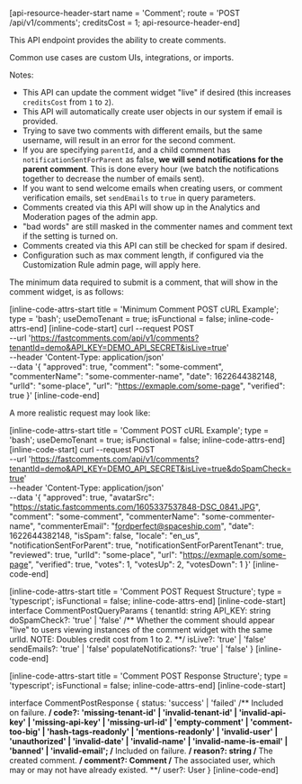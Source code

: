 [api-resource-header-start name = 'Comment'; route = 'POST /api/v1/comments'; creditsCost = 1; api-resource-header-end]

This API endpoint provides the ability to create comments.

Common use cases are custom UIs, integrations, or imports.

Notes:

- This API can update the comment widget "live" if desired (this increases `creditsCost` from `1` to `2`).
- This API will automatically create user objects in our system if email is provided.
- Trying to save two comments with different emails, but the same username, will result in an error for the second comment. 
- If you are specifying `parentId`, and a child comment has `notificationSentForParent` as false, **we will send notifications for the parent comment**. This is done every hour (we batch the notifications together to decrease the number of emails sent).
- If you want to send welcome emails when creating users, or comment verification emails, set `sendEmails` to `true` in query parameters.
- Comments created via this API will show up in the Analytics and Moderation pages of the admin app.
- "bad words" are still masked in the commenter names and comment text if the setting is turned on.
- Comments created via this API can still be checked for spam if desired.
- Configuration such as max comment length, if configured via the Customization Rule admin page, will apply here.

The minimum data required to submit is a comment, that will show in the comment widget, is as follows:

[inline-code-attrs-start title = 'Minimum Comment POST cURL Example'; type = 'bash'; useDemoTenant = true; isFunctional = false; inline-code-attrs-end]
[inline-code-start]
curl --request POST \
  --url 'https://fastcomments.com/api/v1/comments?tenantId=demo&API_KEY=DEMO_API_SECRET&isLive=true' \
  --header 'Content-Type: application/json' \
  --data '{
	"approved": true,
	"comment": "some-comment",
	"commenterName": "some-commenter-name",
	"date": 1622644382148,
	"urlId": "some-place",
	"url": "https://exmaple.com/some-page",
	"verified": true
}'
[inline-code-end]

A more realistic request may look like:

[inline-code-attrs-start title = 'Comment POST cURL Example'; type = 'bash'; useDemoTenant = true; isFunctional = false; inline-code-attrs-end]
[inline-code-start]
curl --request POST \
  --url 'https://fastcomments.com/api/v1/comments?tenantId=demo&API_KEY=DEMO_API_SECRET&isLive=true&doSpamCheck=true' \
  --header 'Content-Type: application/json' \
  --data '{
	"approved": true,
	"avatarSrc": "https://static.fastcomments.com/1605337537848-DSC_0841.JPG",
	"comment": "some-comment",
	"commenterName": "some-commenter-name",
	"commenterEmail": "fordperfect@spaceship.com",
	"date": 1622644382148,
	"isSpam": false,
	"locale": "en_us",
	"notificationSentForParent": true,
	"notificationSentForParentTenant": true,
	"reviewed": true,
	"urlId": "some-place",
	"url": "https://exmaple.com/some-page",
	"verified": true,
	"votes": 1,
	"votesUp": 2,
	"votesDown": 1
}'
[inline-code-end]

[inline-code-attrs-start title = 'Comment POST Request Structure'; type = 'typescript'; isFunctional = false; inline-code-attrs-end]
[inline-code-start]
interface CommentPostQueryParams {
    tenantId: string
    API_KEY: string
    doSpamCheck?: 'true' | 'false'
	/** Whether the comment should appear "live" to users viewing instances of the comment widget with the same urlId. NOTE: Doubles credit cost from 1 to 2. **/
    isLive?: 'true' | 'false'
    sendEmails?: 'true' | 'false'
    populateNotifications?: 'true' | 'false'
}
[inline-code-end]

[inline-code-attrs-start title = 'Comment POST Response Structure'; type = 'typescript'; isFunctional = false; inline-code-attrs-end]
[inline-code-start]

interface CommentPostResponse {
    status: 'success' | 'failed'
    /** Included on failure. **/
    code?: 'missing-tenant-id' | 'invalid-tenant-id' | 'invalid-api-key' | 'missing-api-key' | 'missing-url-id' | 'empty-comment' | 'comment-too-big' | 'hash-tags-readonly' | 'mentions-readonly' | 'invalid-user' | 'unauthorized' | 'invalid-date' | 'invalid-name' | 'invalid-name-is-email' | 'banned' | 'invalid-email';
    /** Included on failure. **/
    reason?: string
    /** The created comment. **/
    comment?: Comment
    /** The associated user, which may or may not have already existed. **/
    user?: User
}
[inline-code-end]
